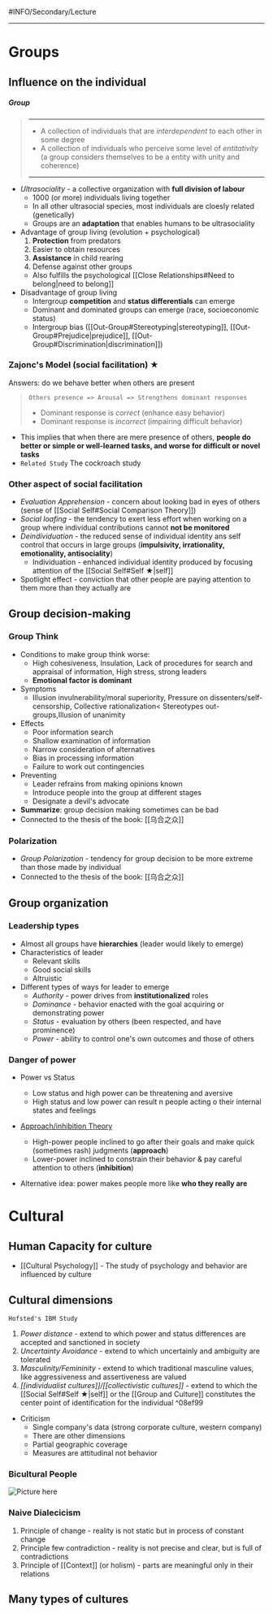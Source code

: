 #INFO/Secondary/Lecture

---

# Groups

## Influence on the individual

##### Group
> ------------------------------------------------------------
> - A collection of individuals that are *interdependent* to each other in some degree
> - A collection of individuals who perceive some level of *entitativity* (a group considers themselves to be a entity with unity and coherence)
>
> ------------------------------------------------------------

- *Ultrasociality* - a collective organization with **full division of labour**
    * 1000 (or more) individuals living together
    * In all other ultrasocial species, most individuals are cloesly related (genetically)
    * Groups are an **adaptation** that enables humans to be ultrasociality
- Advantage of group living (evolution + psychological)
    1. **Protection** from predators
    2. Easier to obtain resources
    3. **Assistance** in child rearing
    4. Defense against other groups
    - Also fulfills the psychological [[Close Relationships#Need to belong|need to belong]]
- Disadvantage of group living
    * Intergroup **competition** and **status differentials** can emerge
    * Dominant and dominated groups can emerge (race, socioeconomic status)
    * Intergroup bias ([[Out-Group#Stereotyping|stereotyping]], [[Out-Group#Prejudice|prejudice]], [[Out-Group#Discrimination|discrimination]])

### Zajonc's Model (social facilitation) ★

Answers: do we behave better when others are present

> `Others presence => Arousal => Strengthens dominant responses`
> - Dominant response is *correct* (enhance easy behavior)
> - Dominant response is *incorrect* (impairing difficult behavior)
- This implies that when there are mere presence of others, **people do better or simple or well-learned tasks, and worse for difficult or novel tasks**
- `Related Study` The cockroach study

### Other aspect of social facilitation

- *Evaluation Apprehension* - concern about looking bad in eyes of others (sense of [[Social Self#Social Comparison Theory]])
- *Social loafing* - the tendency to exert less effort when working on a group where individual contributions cannot **not be monitored**
- *Deindividuation* - the reduced sense of individual identity ans self control that occurs in large groups (**impulsivity, irrationality, emotionality, antisociality**)
    * Individuation - enhanced individual identity produced by focusing attention of the [[Social Self#Self ★|self]]
- Spotlight effect - conviction that other people are paying attention to them more than they actually are

## Group decision-making

### Group Think

- Conditions to make group think worse:
    * High cohesiveness, Insulation, Lack of procedures for search and appraisal of information, High stress, strong leaders
    * **Emotional factor is dominant**
- Symptoms
    * Illusion invulnerability/moral superiority, Pressure on dissenters/self-censorship, Collective rationalization< Stereotypes out-groups,Illusion of unanimity
- Effects
    * Poor information search
    * Shallow examination of information
    * Narrow consideration of alternatives
    * Bias in processing information
    * Failure to work out contingencies
- Preventing
    * Leader refrains from making opinions known
    * Introduce people into the group at different stages
    * Designate a devil's advocate
- **Summarize**: group decision making sometimes can be bad
- Connected to the thesis of the book: [[乌合之众]]

### Polarization

- *Group Polarization* - tendency for group decision to be more extreme than those made by individual
- Connected to the thesis of the book: [[乌合之众]]


## Group organization

### Leadership types

- Almost all groups have **hierarchies** (leader would likely to emerge)
- Characteristics of leader
    * Relevant skills
    * Good social skills
    * Altruistic
- Different types of ways for leader to emerge
    * *Authority* - power drives from **institutionalized** roles
    * *Dominance* - behavior enacted with the goal acquiring or demonstrating power
    * *Status* - evaluation by others (been respected, and have prominence)
    * *Power* - ability to control one's own outcomes and those of others

### Danger of power

- Power vs Status
    * Low status and high power can be threatening and aversive
    * High status and low power can result n people acting o their internal states and feelings

- <u>Approach/inhibition Theory</u>
    * High-power people inclined to go after their goals and make quick (sometimes rash) judgments (**approach**)
    * Lower-power inclined to constrain their behavior & pay careful attention to others (**inhibition**)
- Alternative idea: power makes people more like **who they really are**


# Cultural

## Human Capacity for culture

- [[Cultural Psychology]] - The study of psychology and behavior are influenced by culture

## Cultural dimensions

`Hofsted's IBM Study`

1. *Power distance* - extend to which power and status differences are accepted and sanctioned in society
2. *Uncertainty Avoidance* - extend to which uncertainly and ambiguity are tolerated
3. *Masculinity/Femininity* - extend to which traditional masculine values, like aggressiveness and assertiveness are valued
4. *[[individualist cultures]]/[[collectivistic cultures]]* - extend to which the [[Social Self#Self ★|self]] or the [[Group and Culture]] constitutes the center point of identification for the individual ^08ef99

- Criticism
    * Single company's data (strong corporate culture, western company)
    * There are other dimensions
    * Partial geographic coverage
    * Measures are attitudinal not behavior


### Bicultural People

![Picture here]()


### Naive Dialecicism

1. Principle of change - reality is not static but in process of constant change
2. Principle few contradiction - reality is not precise and clear, but is full of contradictions
3. Principle of [[Context]] (or holism) - parts are meaningful only in their relations

## Many types of cultures
